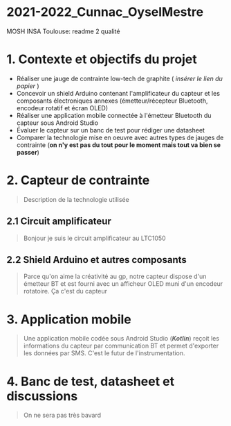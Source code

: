 # 2021-2022_Cunnac_OyselMestre

MOSH INSA Toulouse: readme 2 qualité

# 1. Contexte et objectifs du projet

- Réaliser une jauge de contrainte low-tech de graphite ( *insérer le lien du papier* )
- Concevoir un shield Arduino contenant l'amplificateur du capteur et les composants électroniques annexes (émetteur/récepteur Bluetooth, encodeur rotatif et écran OLED)
- Réaliser une application mobile connectée à l'émetteur Bluetooth du capteur sous Android Studio
- Évaluer le capteur sur un banc de test pour rédiger une datasheet
- Comparer la technologie mise en oeuvre avec autres types de jauges de contrainte (**on n'y est pas du tout pour le moment mais tout va bien se passer**)

# 2. Capteur de contrainte

> Description de la technologie utilisée

  ## 2.1 Circuit amplificateur
  > Bonjour je suis le circuit amplificateur au LTC1050
  ## 2.2 Shield Arduino et autres composants
  > Parce qu'on aime la créativité au gp, notre capteur dispose d'un émetteur BT et est fourni avec un afficheur OLED muni d'un encodeur rotatoire. Ça c'est du capteur
# 3. Application mobile
  > Une application mobile codée sous Android Studio (***Kotlin***) reçoit les informations du capteur par communication BT et permet d'exporter les données par SMS. C'est le futur de l'instrumentation.
# 4. Banc de test, datasheet et discussions
  > On ne sera pas très bavard
